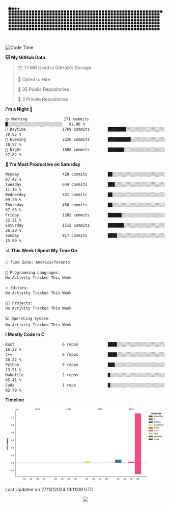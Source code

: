 <picture>
  <source media="(prefers-color-scheme: dark)" srcset="https://raw.githubusercontent.com/kkli08/kkli08/output/github-contribution-grid-snake-dark.svg">
  <source media="(prefers-color-scheme: light)" srcset="https://raw.githubusercontent.com/kkli08/kkli08/output/github-contribution-grid-snake.svg">
  <img alt="github contribution grid snake animation" src="https://raw.githubusercontent.com/kkli08/kkli08/output/github-contribution-grid-snake.svg">
</picture>


<!--START_SECTION:waka-->
![Code Time](http://img.shields.io/badge/Code%20Time-123%20hrs%2010%20mins-blue)

**🐱 My GitHub Data** 

> 📦 1.1 MB Used in GitHub's Storage 
 > 
> 💼 Opted to Hire
 > 
> 📜 35 Public Repositories 
 > 
> 🔑 3 Private Repositories 
 > 
**I'm a Night 🦉** 

```text
🌞 Morning                171 commits         █░░░░░░░░░░░░░░░░░░░░░░░░   02.96 % 
🌆 Daytime                1769 commits        ████████░░░░░░░░░░░░░░░░░   30.65 % 
🌃 Evening                2226 commits        ██████████░░░░░░░░░░░░░░░   38.57 % 
🌙 Night                  1606 commits        ███████░░░░░░░░░░░░░░░░░░   27.82 % 
```
📅 **I'm Most Productive on Saturday** 

```text
Monday                   428 commits         ██░░░░░░░░░░░░░░░░░░░░░░░   07.42 % 
Tuesday                  644 commits         ███░░░░░░░░░░░░░░░░░░░░░░   11.16 % 
Wednesday                531 commits         ██░░░░░░░░░░░░░░░░░░░░░░░   09.20 % 
Thursday                 458 commits         ██░░░░░░░░░░░░░░░░░░░░░░░   07.93 % 
Friday                   1282 commits        ██████░░░░░░░░░░░░░░░░░░░   22.21 % 
Saturday                 1512 commits        ███████░░░░░░░░░░░░░░░░░░   26.20 % 
Sunday                   917 commits         ████░░░░░░░░░░░░░░░░░░░░░   15.89 % 
```


📊 **This Week I Spent My Time On** 

```text
🕑︎ Time Zone: America/Toronto

💬 Programming Languages: 
No Activity Tracked This Week

🔥 Editors: 
No Activity Tracked This Week

🐱‍💻 Projects: 
No Activity Tracked This Week

💻 Operating System: 
No Activity Tracked This Week
```

**I Mostly Code in C** 

```text
Rust                     6 repos             ████░░░░░░░░░░░░░░░░░░░░░   16.22 % 
C++                      6 repos             ████░░░░░░░░░░░░░░░░░░░░░   16.22 % 
Python                   5 repos             ███░░░░░░░░░░░░░░░░░░░░░░   13.51 % 
Makefile                 2 repos             █░░░░░░░░░░░░░░░░░░░░░░░░   05.41 % 
Cuda                     1 repo              █░░░░░░░░░░░░░░░░░░░░░░░░   02.70 % 
```



**Timeline**

![Lines of Code chart](https://raw.githubusercontent.com/kkli08/kkli08/main/assets/bar_graph.png)


 Last Updated on 27/12/2024 19:11:09 UTC
<!--END_SECTION:waka-->


<div align="center">
    <img  src="https://github-readme-streak-stats.herokuapp.com/?user=kkli08&theme=cobalt" />
</div>

<br/>
<br/>
<br/>
